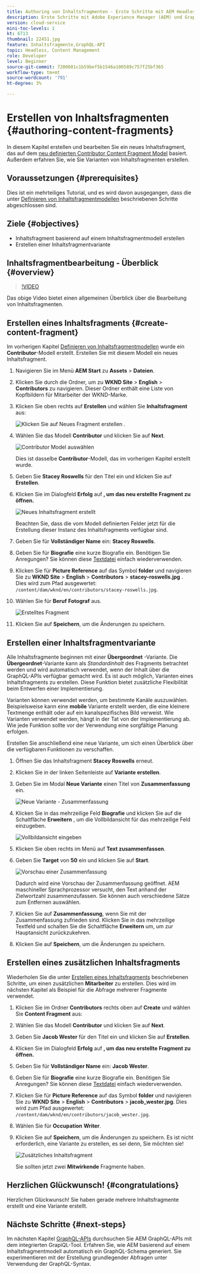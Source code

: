 ```yaml
---
title: Authoring von Inhaltsfragmenten - Erste Schritte mit AEM Headless - GraphQL
description: Erste Schritte mit Adobe Experience Manager (AEM) und GraphQL. Erstellen und bearbeiten Sie ein neues Inhaltsfragment, das auf einem Inhaltsfragmentmodell basiert. Erfahren Sie, wie Sie Varianten von Inhaltsfragmenten erstellen.
version: cloud-service
mini-toc-levels: 1
kt: 6713
thumbnail: 22451.jpg
feature: Inhaltsfragmente,GraphQL-API
topic: Headless, Content Management
role: Developer
level: Beginner
source-git-commit: 7200601c1b59bef5b1546a100589c757f25bf365
workflow-type: tm+mt
source-wordcount: '791'
ht-degree: 3%

---
```



# Erstellen von Inhaltsfragmenten {#authoring-content-fragments}

In diesem Kapitel erstellen und bearbeiten Sie ein neues Inhaltsfragment, das auf dem [neu definierten Contributor Content Fragment Model](./content-fragment-models.md) basiert. Außerdem erfahren Sie, wie Sie Varianten von Inhaltsfragmenten erstellen.

## Voraussetzungen {#prerequisites}

Dies ist ein mehrteiliges Tutorial, und es wird davon ausgegangen, dass die unter [Definieren von Inhaltsfragmentmodellen](./content-fragment-models.md) beschriebenen Schritte abgeschlossen sind.

## Ziele {#objectives}

* Inhaltsfragment basierend auf einem Inhaltsfragmentmodell erstellen
* Erstellen einer Inhaltsfragmentvariante

## Inhaltsfragmentbearbeitung - Überblick {#overview}

>[!VIDEO](https://video.tv.adobe.com/v/22451/?quality=12&learn=on)

Das obige Video bietet einen allgemeinen Überblick über die Bearbeitung von Inhaltsfragmenten.

## Erstellen eines Inhaltsfragments {#create-content-fragment}

Im vorherigen Kapitel [Definieren von Inhaltsfragmentmodellen](./content-fragment-models.md) wurde ein **Contributor**-Modell erstellt. Erstellen Sie mit diesem Modell ein neues Inhaltsfragment.

1. Navigieren Sie im Menü **AEM Start** zu **Assets** > **Dateien**.
1. Klicken Sie durch die Ordner, um zu **WKND Site** > **English** > **Contributors** zu navigieren. Dieser Ordner enthält eine Liste von Kopfbildern für Mitarbeiter der WKND-Marke.

1. Klicken Sie oben rechts auf **Erstellen** und wählen Sie **Inhaltsfragment** aus:

   ![Klicken Sie auf Neues Fragment erstellen .](assets/author-content-fragments/create-content-fragment-menu.png)

1. Wählen Sie das Modell **Contributor** und klicken Sie auf **Next**.

   ![Contributor Model auswählen](assets/author-content-fragments/select-contributor-model.png)

   Dies ist dasselbe **Contributor**-Modell, das im vorherigen Kapitel erstellt wurde.

1. Geben Sie **Stacey Roswells** für den Titel ein und klicken Sie auf **Erstellen**.
1. Klicken Sie im Dialogfeld **Erfolg** auf **, um das neu erstellte Fragment zu öffnen.**

   ![Neues Inhaltsfragment erstellt](assets/author-content-fragments/new-content-fragment.png)

   Beachten Sie, dass die vom Modell definierten Felder jetzt für die Erstellung dieser Instanz des Inhaltsfragments verfügbar sind.

1. Geben Sie für **Vollständiger Name** ein: **Stacey Roswells**.
1. Geben Sie für **Biografie** eine kurze Biografie ein. Benötigen Sie Anregungen? Sie können diese [Textdatei](assets/author-content-fragments/stacey-roswells-bio.txt) einfach wiederverwenden.
1. Klicken Sie für **Picture Reference** auf das Symbol **folder** und navigieren Sie zu **WKND Site** > **English** > **Contributors** > **stacey-roswells.jpg** . Dies wird zum Pfad ausgewertet: `/content/dam/wknd/en/contributors/stacey-roswells.jpg`.
1. Wählen Sie für **Beruf** **Fotograf** aus.

   ![Erstelltes Fragment](assets/author-content-fragments/stacye-roswell-fragment-authored.png)

1. Klicken Sie auf **Speichern**, um die Änderungen zu speichern.

## Erstellen einer Inhaltsfragmentvariante

Alle Inhaltsfragmente beginnen mit einer **Übergeordnet** -Variante. Die **Übergeordnet**-Variante kann als *Standardinhalt* des Fragments betrachtet werden und wird automatisch verwendet, wenn der Inhalt über die GraphQL-APIs verfügbar gemacht wird. Es ist auch möglich, Varianten eines Inhaltsfragments zu erstellen. Diese Funktion bietet zusätzliche Flexibilität beim Entwerfen einer Implementierung.

Varianten können verwendet werden, um bestimmte Kanäle auszuwählen. Beispielsweise kann eine **mobile** Variante erstellt werden, die eine kleinere Textmenge enthält oder auf ein kanalspezifisches Bild verweist. Wie Varianten verwendet werden, hängt in der Tat von der Implementierung ab. Wie jede Funktion sollte vor der Verwendung eine sorgfältige Planung erfolgen.

Erstellen Sie anschließend eine neue Variante, um sich einen Überblick über die verfügbaren Funktionen zu verschaffen.

1. Öffnen Sie das Inhaltsfragment **Stacey Roswells** erneut.
1. Klicken Sie in der linken Seitenleiste auf **Variante erstellen**.
1. Geben Sie im Modal **Neue Variante** einen Titel von **Zusammenfassung** ein.

   ![Neue Variante - Zusammenfassung](assets/author-content-fragments/new-variation-summary.png)

1. Klicken Sie in das mehrzeilige Feld **Biografie** und klicken Sie auf die Schaltfläche **Erweitern** , um die Vollbildansicht für das mehrzeilige Feld einzugeben.

   ![Vollbildansicht eingeben](assets/author-content-fragments/enter-full-screen-view.png)

1. Klicken Sie oben rechts im Menü auf **Text zusammenfassen**.

1. Geben Sie **Target** von **50** ein und klicken Sie auf **Start**.

   ![Vorschau einer Zusammenfassung](assets/author-content-fragments/summarize-text-preview.png)

   Dadurch wird eine Vorschau der Zusammenfassung geöffnet. AEM maschineller Sprachprozessor versucht, den Text anhand der Zielwortzahl zusammenzufassen. Sie können auch verschiedene Sätze zum Entfernen auswählen.

1. Klicken Sie auf **Zusammenfassung**, wenn Sie mit der Zusammenfassung zufrieden sind. Klicken Sie in das mehrzeilige Textfeld und schalten Sie die Schaltfläche **Erweitern** um, um zur Hauptansicht zurückzukehren.

1. Klicken Sie auf **Speichern**, um die Änderungen zu speichern.

## Erstellen eines zusätzlichen Inhaltsfragments

Wiederholen Sie die unter [Erstellen eines Inhaltsfragments](#create-content-fragment) beschriebenen Schritte, um einen zusätzlichen **Mitarbeiter** zu erstellen. Dies wird im nächsten Kapitel als Beispiel für die Abfrage mehrerer Fragmente verwendet.

1. Klicken Sie im Ordner **Contributors** rechts oben auf **Create** und wählen Sie **Content Fragment** aus:
1. Wählen Sie das Modell **Contributor** und klicken Sie auf **Next**.
1. Geben Sie **Jacob Wester** für den Titel ein und klicken Sie auf **Erstellen**.
1. Klicken Sie im Dialogfeld **Erfolg** auf **, um das neu erstellte Fragment zu öffnen.**
1. Geben Sie für **Vollständiger Name** ein: **Jacob Wester**.
1. Geben Sie für **Biografie** eine kurze Biografie ein. Benötigen Sie Anregungen? Sie können diese [Textdatei](assets/author-content-fragments/jacob-wester.txt) einfach wiederverwenden.
1. Klicken Sie für **Picture Reference** auf das Symbol **folder** und navigieren Sie zu **WKND Site** > **English** > **Contributors** > **jacob_wester.jpg**. Dies wird zum Pfad ausgewertet: `/content/dam/wknd/en/contributors/jacob_wester.jpg`.
1. Wählen Sie für **Occupation** **Writer**.
1. Klicken Sie auf **Speichern**, um die Änderungen zu speichern. Es ist nicht erforderlich, eine Variante zu erstellen, es sei denn, Sie möchten sie!

   ![Zusätzliches Inhaltsfragment](assets/author-content-fragments/additional-content-fragment.png)

   Sie sollten jetzt zwei **Mitwirkende** Fragmente haben.

## Herzlichen Glückwunsch! {#congratulations}

Herzlichen Glückwunsch! Sie haben gerade mehrere Inhaltsfragmente erstellt und eine Variante erstellt.

## Nächste Schritte {#next-steps}

Im nächsten Kapitel [GraphQL-APIs](explore-graphql-api.md) durchsuchen Sie AEM GraphQL-APIs mit dem integrierten GrapiQL-Tool. Erfahren Sie, wie AEM basierend auf einem Inhaltsfragmentmodell automatisch ein GraphQL-Schema generiert. Sie experimentieren mit der Erstellung grundlegender Abfragen unter Verwendung der GraphQL-Syntax.